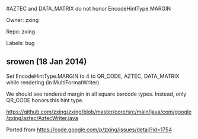 #AZTEC and DATA_MATRIX do not honor EncodeHintType.MARGIN

Owner: zxing

Repo: zxing

Labels: bug 

## srowen (18 Jan 2014)

Set EncodeHintType.MARGIN to 4 to QR_CODE, AZTEC, DATA_MATRIX while rendering (in MultiFormatWriter)

We should see rendered margin in all square barcode types. Instead, only QR_CODE honors this hint type.

https://github.com/zxing/zxing/blob/master/core/src/main/java/com/google/zxing/aztec/AztecWriter.java

Ported from https://code.google.com/p/zxing/issues/detail?id=1754



